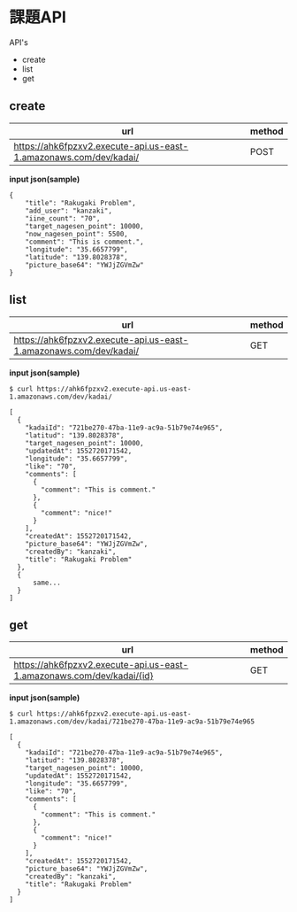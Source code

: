 # 課題API

API's

* create
* list
* get

## create

| url | method |
| - | - |
| https://ahk6fpzxv2.execute-api.us-east-1.amazonaws.com/dev/kadai/ | POST |

**input json(sample)**
```
{
	"title": "Rakugaki Problem",
	"add_user": "kanzaki",
	"iine_count": "70",
	"target_nagesen_point": 10000,
	"now_nagesen_point": 5500,
	"comment": "This is comment.",
	"longitude": "35.6657799",
	"latitude": "139.8028378",
	"picture_base64": "YWJjZGVmZw"
}
```

## list

| url | method |
| - | - |
| https://ahk6fpzxv2.execute-api.us-east-1.amazonaws.com/dev/kadai/ | GET |

**input json(sample)**
```
$ curl https://ahk6fpzxv2.execute-api.us-east-1.amazonaws.com/dev/kadai/

[
  {
    "kadaiId": "721be270-47ba-11e9-ac9a-51b79e74e965",
    "latitud": "139.8028378",
    "target_nagesen_point": 10000,
    "updatedAt": 1552720171542,
    "longitude": "35.6657799",
    "like": "70",
    "comments": [
      {
        "comment": "This is comment."
      },
      {
        "comment": "nice!"
      }
    ],
    "createdAt": 1552720171542,
    "picture_base64": "YWJjZGVmZw",
    "createdBy": "kanzaki",
    "title": "Rakugaki Problem"
  },
  {
	  same...
  }
]
```

## get

| url | method |
| - | - |
| https://ahk6fpzxv2.execute-api.us-east-1.amazonaws.com/dev/kadai/{id} | GET |

**input json(sample)**
```
$ curl https://ahk6fpzxv2.execute-api.us-east-1.amazonaws.com/dev/kadai/721be270-47ba-11e9-ac9a-51b79e74e965

[
  {
    "kadaiId": "721be270-47ba-11e9-ac9a-51b79e74e965",
    "latitud": "139.8028378",
    "target_nagesen_point": 10000,
    "updatedAt": 1552720171542,
    "longitude": "35.6657799",
    "like": "70",
    "comments": [
      {
        "comment": "This is comment."
      },
      {
        "comment": "nice!"
      }
    ],
    "createdAt": 1552720171542,
    "picture_base64": "YWJjZGVmZw",
    "createdBy": "kanzaki",
    "title": "Rakugaki Problem"
  }
]
```

